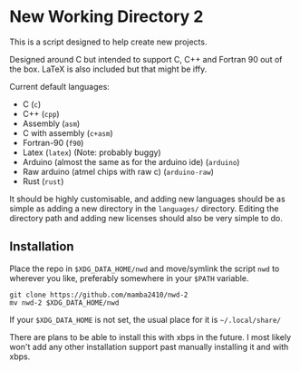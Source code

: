 # New Working Directory 2

This is a script designed to help create new projects.

Designed around C but intended to support C, C++ and Fortran 90 out of the box.
LaTeX is also included but that might be iffy.

Current default languages:
- C (`c`)
- C++ (`cpp`)
- Assembly (`asm`)
- C with assembly (`c+asm`)
- Fortran-90 (`f90`)
- Latex (`latex`) (Note: probably buggy)
- Arduino (almost the same as for the arduino ide) (`arduino`)
- Raw arduino (atmel chips with raw c) (`arduino-raw`)
- Rust (`rust`)

It should be highly customisable, and adding new languages should be as simple as adding a new directory in the `languages/` directory.
Editing the directory path and adding new licenses should also be very simple to do.

## Installation
Place the repo in `$XDG_DATA_HOME/nwd` and move/symlink the script `nwd` to wherever you like, preferably somewhere in your `$PATH` variable.
```
git clone https://github.com/mamba2410/nwd-2
mv nwd-2 $XDG_DATA_HOME/nwd
```
 If your `$XDG_DATA_HOME` is not set, the usual place for it is `~/.local/share/`

There are plans to be able to install this with xbps in the future.
I most likely won't add any other installation support past manually installing it and with xbps.

